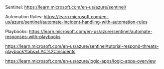 
Sentinel:
https://learn.microsoft.com/en-us/azure/sentinel/

Automation Rules:
https://learn.microsoft.com/en-us/azure/sentinel/automate-incident-handling-with-automation-rules

Playbooks:
https://learn.microsoft.com/en-us/azure/sentinel/automate-responses-with-playbooks

https://learn.microsoft.com/en-us/azure/sentinel/tutorial-respond-threats-playbook?tabs=LAC%2Cincidents

https://learn.microsoft.com/en-us/azure/logic-apps/logic-apps-overview
